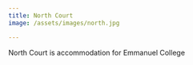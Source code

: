 ```yaml
---
title: North Court
image: /assets/images/north.jpg

---
```


North Court is accommodation for Emmanuel College